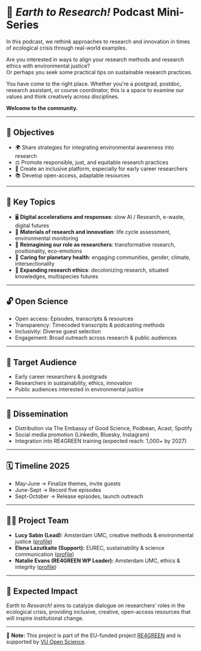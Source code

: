 # 🌿 *Earth to Research!* Podcast Mini-Series

In this podcast, we rethink approaches to research and innovation in times of ecological crisis through real-world examples.

Are you interested in ways to align your research methods and research ethics with environmental justice?  
Or perhaps you seek some practical tips on sustainable research practices.

You have come to the right place. Whether you're a postgrad, postdoc, research assistant, or course coordinator, this is a space to examine our values and think creatively across disciplines.

**Welcome to the community.**

---

## 🎯 Objectives

- 🌍 Share strategies for integrating environmental awareness into research
- ⚖️ Promote responsible, just, and equitable research practices  
- 💬 Create an inclusive platform, especially for early career researchers 
- 📚 Develop open-access, adaptable resources

---

## 🔑 Key Topics

- 🖥️ **Digital accelerations and responses**: slow AI / Research, e-waste, digital futures  
- 🧫 **Materials of research and innovation**: life cycle assessment, environmental monitoring  
- 🧠 **Reimagining our role as researchers**: transformative research, positionality, eco-emotions  
- 🤝 **Caring for planetary health**: engaging communities, gender, climate, intersectionality  
- 🌱 **Expanding research ethics**: decolonizing research, situated knowledges, multispecies futures

---

## 🔓 Open Science

- Open access: Episodes, transcripts & resources  
- Transparency: Timecoded transcripts & podcasting methods  
- Inclusivity: Diverse guest selection  
- Engagement: Broad outreach across research & public audiences

---

## 👥 Target Audience

- Early career researchers & postgrads  
- Researchers in sustainability, ethics, innovation  
- Public audiences interested in environmental justice

---

## 📢 Dissemination

- Distribution via The Embassy of Good Science, Podbean, Acast, Spotify  
- Social media promotion (LinkedIn, Bluesky, Instagram)  
- Integration into RE4GREEN training (expected reach: 1,000+ by 2027)

---

## 🗓️ Timeline 2025

- May-June → Finalize themes, invite guests
- June-Sept → Record five episodes
- Sept-October → Release episodes, launch outreach

---

## 👩‍🔬 Project Team

- **Lucy Sabin (Lead):** Amsterdam UMC, creative methods & environmental justice ([profile](https://lucyrose93.github.io/aerography/about.html))  
- **Elena Lazutkaite (Support):** EUREC, sustainability & science communication ([profile](https://www.tmg-thinktank.com/speaker/elena-lazutkaite))
- **Natalie Evans (RE4GREEN WP Leader):** Amsterdam UMC, ethics & integrity ([profile](https://www.amsterdamumc.org/en/research/researchers/natalie-evans.htm))

---

## 🌟 Expected Impact

*Earth to Research!* aims to catalyze dialogue on researchers’ roles in the ecological crisis, providing inclusive, creative, open-access resources that will inspire institutional change.

---

📂 **Note:** This project is part of the EU-funded project [RE4GREEN]([https://re4green.eu/) and is supported by [VU Open Science](https://vu.nl/en/about-vu/more-about/vu-open-science-programme).
